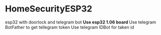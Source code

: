 # HomeSecurityESP32
esp32 with doorlock and  telegram bot 
<strong>Use esp32 1.06 board </strong>
Use telegram BotFather to get tellegram token 
Use telegram IDBot for  taken id 
